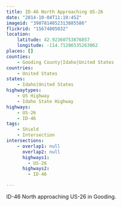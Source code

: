 ```yaml
---
title: ID-46 North Approaching US-26
date: "2014-10-04T11:10:45Z"
imageid: "3907814852313885586"
flickrid: "15674805032"
location:
    latitude: 42.92360753876857
    longitude: -114.71286535263062
places: []
counties:
    - Gooding County|Idaho|United States
countries:
    - United States
states:
    - Idaho|United States
highwaytypes:
    - US Highway
    - Idaho State Highway
highways:
    - US-26
    - ID-46
tags:
    - Shield
    - Intersection
intersections:
    - overlap1: null
      overlap2: null
      highways1:
        - US-26
      highways2:
        - ID-46

---
```

ID-46 North approaching US-26 in Gooding.